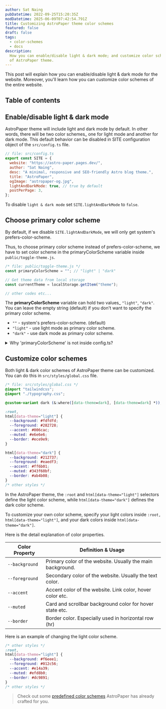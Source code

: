 ```yaml
---
author: Sat Naing
pubDatetime: 2022-09-25T15:20:35Z
modDatetime: 2025-06-09T07:42:54.791Z
title: Customizing AstroPaper theme color schemes
featured: false
draft: false
tags:
  - color-schemes
  - docs
description:
  How you can enable/disable light & dark mode; and customize color schemes
  of AstroPaper theme.
---
```


This post will explain how you can enable/disable light & dark mode for the website. Moreover, you'll learn how you can customize color schemes of the entire website.

## Table of contents

## Enable/disable light & dark mode

AstroPaper theme will include light and dark mode by default. In other words, there will be two color schemes\_ one for light mode and another for dark mode. This default behavior can be disabled in SITE configuration object of the `src/config.ts` file.

```js
// file: src/config.ts
export const SITE = {
  website: "https://astro-paper.pages.dev/",
  author: "Sat Naing",
  desc: "A minimal, responsive and SEO-friendly Astro blog theme.",
  title: "AstroPaper",
  ogImage: "astropaper-og.jpg",
  lightAndDarkMode: true, // true by default
  postPerPage: 3,
};
```

To disable `light & dark mode` set `SITE.lightAndDarkMode` to `false`.

## Choose primary color scheme

By default, if we disable `SITE.lightAndDarkMode`, we will only get system's prefers-color-scheme.

Thus, to choose primary color scheme instead of prefers-color-scheme, we have to set color scheme in the primaryColorScheme variable inside `public/toggle-theme.js`.

```js
/* file: public/toggle-theme.js */
const primaryColorScheme = ""; // "light" | "dark"

// Get theme data from local storage
const currentTheme = localStorage.getItem("theme");

// other codes etc...
```

The **primaryColorScheme** variable can hold two values\_ `"light"`, `"dark"`. You can leave the empty string (default) if you don't want to specify the primary color scheme.

- `""` - system's prefers-color-scheme. (default)
- `"light"` - use light mode as primary color scheme.
- `"dark"` - use dark mode as primary color scheme.

<details><summary>Why 'primaryColorScheme' is not inside config.ts?</summary>

> To avoid color flickering on page reload, we have to place the toggle-switch JavaScript codes as early as possible when the page loads. It solves the problem of flickering, but as a trade-off, we cannot use ESM imports anymore.

[Click here](https://docs.astro.build/en/reference/directives-reference/#isinline) to know more about Astro's `is:inline` script.

</details>

## Customize color schemes

Both light & dark color schemes of AstroPaper theme can be customized. You can do this in `src/styles/global.css` file.

```css
/* file: src/styles/global.css */
@import "tailwindcss";
@import "./typography.css";

@custom-variant dark (&:where([data-theme=dark], [data-theme=dark] *));

:root,
html[data-theme="light"] {
  --background: #fdfdfd;
  --foreground: #282728;
  --accent: #006cac;
  --muted: #e6e6e6;
  --border: #ece9e9;
}

html[data-theme="dark"] {
  --background: #212737;
  --foreground: #eaedf3;
  --accent: #ff6b01;
  --muted: #343f60bf;
  --border: #ab4b08;
}
/* other styles */
```

In the AstroPaper theme, the `:root` and `html[data-theme="light"]` selectors define the light color scheme, while `html[data-theme="dark"]` defines the dark color scheme.

To customize your own color scheme, specify your light colors inside `:root, html[data-theme="light"]`, and your dark colors inside `html[data-theme="dark"]`.

Here is the detail explanation of color properties.

| Color Property | Definition & Usage                                         |
| -------------- | ---------------------------------------------------------- |
| `--background` | Primary color of the website. Usually the main background. |
| `--foreground` | Secondary color of the website. Usually the text color.    |
| `--accent`     | Accent color of the website. Link color, hover color etc.  |
| `--muted`      | Card and scrollbar background color for hover state etc.   |
| `--border`     | Border color. Especially used in horizontal row (hr)       |

Here is an example of changing the light color scheme.

```css
/* other styles */
:root,
html[data-theme="light"] {
  --background: #f6eee1;
  --foreground: #012c56;
  --accent: #e14a39;
  --muted: #efd8b0;
  --border: #dc9891;
}
/* other styles */
```

> Check out some [predefined color schemes](https://astro-paper.pages.dev/posts/predefined-color-schemes/) AstroPaper has already crafted for you.

